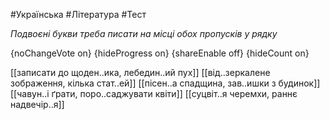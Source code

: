 #Українська #Література #Тест

*Подвоєні букви треба писати на місці обох пропусків у рядку*

{noChangeVote on}
{hideProgress on}
{shareEnable off}
{hideCount on}

[[записати до щоден..ика, лебедин..ий пух]]
[[від..зеркалене зображення, кілька стат..ей]]
[[пісен..а спадщина, зав..ишки з будинок]]
[[чавун..і ґрати, поро..саджувати квіти]]
[[суцвіт..я черемхи, раннє надвечір..я]]
